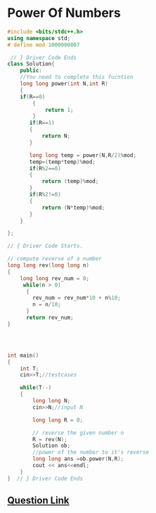 # Power Of Numbers

```cpp
#include <bits/stdc++.h>
using namespace std;
# define mod 1000000007

 // } Driver Code Ends
class Solution{
    public:
    //You need to complete this fucntion
    long long power(int N,int R)
    {
    if(R==0)
        {
            return 1;
        }
       if(R==1)
       {
           return N;
       }

       long long temp = power(N,R/2)%mod;
       temp=(temp*temp)%mod;
       if(R%2==0)
       {
           return (temp)%mod;
       }
       if(R%2!=0)
       {
           return (N*temp)%mod;
       }
    }

};

// { Driver Code Starts.

// compute reverse of a number
long long rev(long long n)
{
    long long rev_num = 0;
     while(n > 0)
      {
        rev_num = rev_num*10 + n%10;
        n = n/10;
      }
      return rev_num;
}




int main()
{
    int T;
    cin>>T;//testcases

    while(T--)
    {
        long long N;
        cin>>N;//input N

        long long R = 0;

        // reverse the given number n
        R = rev(N);
        Solution ob;
        //power of the number to it's reverse
        long long ans =ob.power(N,R);
        cout << ans<<endl;
    }
}  // } Driver Code Ends
```

## [Question Link](https://practice.geeksforgeeks.org/problems/power-of-numbers-1587115620/1/?company[]=Walmart&company[]=Walmart&page=1&query=company[]Walmartpage1company[]Walmart)
